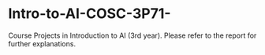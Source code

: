 # Intro-to-AI-COSC-3P71-
Course Projects in Introduction to AI (3rd year).
Please refer to the report for further explanations.
